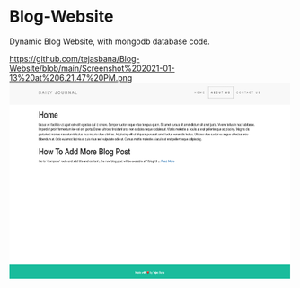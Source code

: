 # Blog-Website
Dynamic Blog Website, with mongodb database code.

https://github.com/tejasbana/Blog-Website/blob/main/Screenshot%202021-01-13%20at%206.21.47%20PM.png
<img src="https://github.com/tejasbana/Blog-Website/blob/main/Screenshot%202021-01-13%20at%206.21.47%20PM.png" alt="front page" width="500" height="350"> 
